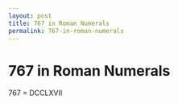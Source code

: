 ```yaml
---
layout: post
title: 767 in Roman Numerals
permalink: 767-in-roman-numerals
---
```


# 767 in Roman Numerals

767 = DCCLXVII
